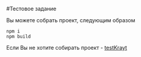 #Тестовое задание

Вы можете собрать проект, следующим образом

```
npm i
npm build 
```

Если Вы не хотите собирать проект - [testKrayt](https://github.com/ArinaBanana/lendingKrayt/releases/download/testKrayt/build.zip)
